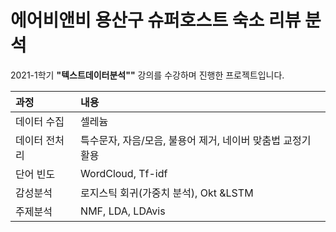 # 에어비앤비 용산구 슈퍼호스트 숙소 리뷰 분석

2021-1학기 **"텍스트데이터분석""** 강의를 수강하며 진행한 프로젝트입니다.


|과정|  내용  |
|:---|:---|
|데이터 수집|셀레늄|
|데이터 전처리|특수문자, 자음/모음, 불용어 제거, 네이버 맞춤법 교정기 활용|
|단어 빈도|WordCloud, Tf-idf|
|감성분석|로지스틱 회귀(가중치 분석), Okt &LSTM|
|주제분석|NMF, LDA, LDAvis| 

